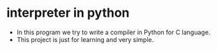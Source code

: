 # interpreter in python

* In this program we try to write a compiler in Python for C language.
* This project is just for learning and very simple. 